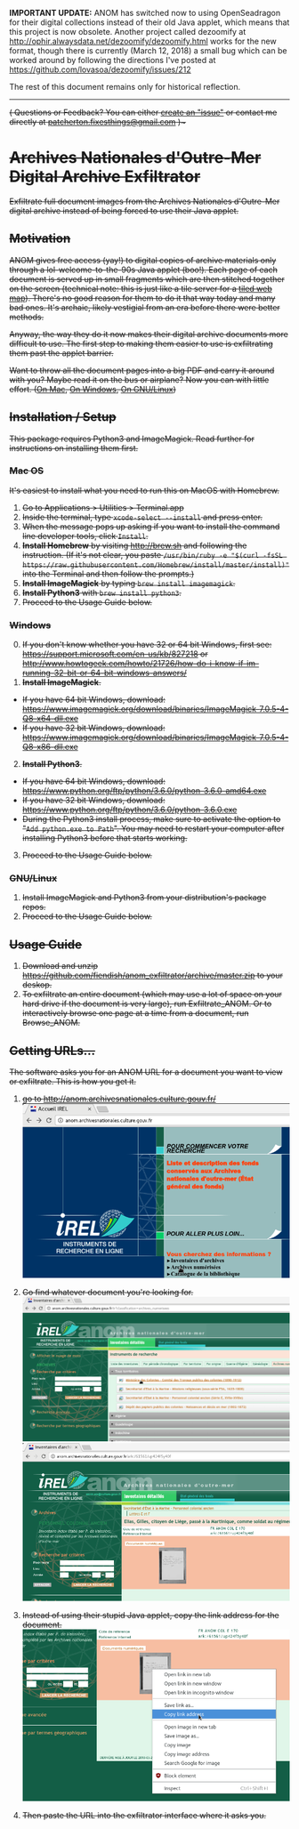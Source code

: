 **IMPORTANT UPDATE:** ANOM has switched now to using OpenSeadragon for their digital collections instead of their old Java applet, which means that this project is now obsolete. Another project called dezoomify at http://ophir.alwaysdata.net/dezoomify/dezoomify.html works for the new format, though there is currently (March 12, 2018) a small bug which can be worked around by following the directions I've posted at https://github.com/lovasoa/dezoomify/issues/212

The rest of this document remains only for historical reflection.

---

<strike>
  
( Questions or Feedback? You can either [create an "issue"](https://github.com/fiendish/anom_exfiltrator/issues) or contact me directly at patcherton.fixesthings@gmail.com )~

# Archives Nationales d'Outre-Mer Digital Archive Exfiltrator
Exfiltrate full document images from the Archives Nationales d'Outre-Mer digital archive instead of being forced to use their Java applet.

## Motivation
ANOM gives free access (yay!) to digital copies of archive materials only through a lol-welcome-to-the-90s Java applet (boo!). Each page of each document is served up in small fragments which are then stitched together on the screen (technical note: this is just like a tile server for a [tiled web map](https://en.wikipedia.org/wiki/Tiled_web_map)). There's no good reason for them to do it that way today and many bad ones. It's archaic, likely vestigial from an era before there were better methods.

Anyway, the way they do it now makes their digital archive documents more difficult to use.
The first step to making them easier to use is exfiltrating them past the applet barrier.

Want to throw all the document pages into a big PDF and carry it around with you? Maybe read it on the bus or airplane? Now you can with little effort. ([On Mac](https://apple.stackexchange.com/questions/11163/how-do-i-combine-two-or-more-images-to-get-a-single-pdf-file), [On Windows](http://www.howtogeek.com/248462/how-to-combine-images-into-one-pdf-file-in-windows/), [On GNU/Linux](https://gitlab.mister-muffin.de/josch/img2pdf))

## Installation / Setup
This package requires Python3 and ImageMagick. Read further for instructions on installing them first.

### Mac OS
It's easiest to install what you need to run this on MacOS with Homebrew.

1. Go to Applications > Utilities > Terminal.app
2. Inside the terminal, type `xcode-select --install` and press enter.
3. When the message pops up asking if you want to install the command line developer tools, click `Install`.
4. **Install Homebrew** by visiting <http://brew.sh> and following the instruction. (If it's not clear, you paste `/usr/bin/ruby -e "$(curl -fsSL https://raw.githubusercontent.com/Homebrew/install/master/install)"` into the Terminal and then follow the prompts.)
4. **Install ImageMagick** by typing `brew install imagemagick`.
5. **Install Python3** with `brew install python3`.
6. Proceed to the Usage Guide below.

### Windows
0. If you don't know whether you have 32 or 64 bit Windows, first see: <https://support.microsoft.com/en-us/kb/827218> or <http://www.howtogeek.com/howto/21726/how-do-i-know-if-im-running-32-bit-or-64-bit-windows-answers/>
1. **Install ImageMagick**. 
  - If you have 64 bit Windows, download: <https://www.imagemagick.org/download/binaries/ImageMagick-7.0.5-4-Q8-x64-dll.exe>
  - If you have 32 bit Windows, download: <https://www.imagemagick.org/download/binaries/ImageMagick-7.0.5-4-Q8-x86-dll.exe>
2. **Install Python3**.
  - If you have 64 bit Windows, download: <https://www.python.org/ftp/python/3.6.0/python-3.6.0-amd64.exe> 
  - If you have 32 bit Windows, download: <https://www.python.org/ftp/python/3.6.0/python-3.6.0.exe>
  - During the Python3 install process, make sure to activate the option to "`Add python.exe to Path`". You may need to restart your computer after installing Python3 before that starts working.
3. Proceed to the Usage Guide below.

### GNU/Linux
1. Install ImageMagick and Python3 from your distribution's package repos.
2. Proceed to the Usage Guide below.

## Usage Guide
1. Download and unzip <https://github.com/fiendish/anom_exfiltrator/archive/master.zip> to your deskop.
2. To exfiltrate an entire document (which may use a lot of space on your hard drive if the document is very large), run Exfiltrate_ANOM. Or to interactively browse one page at a time from a document, run Browse_ANOM.

## Getting URLs...
The software asks you for an ANOM URL for a document you want to view or exfiltrate. This is how you get it.

1. go to <http://anom.archivesnationales.culture.gouv.fr/>
![ANOM front page](screenshots/screen1.png)

2. Go find whatever document you're looking for.
![finding a document](screenshots/screen2.png)
![still finding a document](screenshots/screen3.png)

3. Instead of using their stupid Java applet, copy the link address for the document.
![copy the link url](screenshots/screen4.png)

5. Then paste the URL into the exfiltrator interface where it asks you.

</strike>
